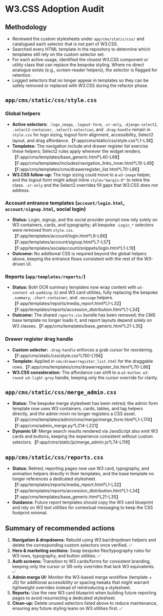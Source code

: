 # W3.CSS Adoption Audit

## Methodology
- Reviewed the custom stylesheets under `app/cms/static/css/` and catalogued each selector that is not part of W3.CSS.
- Searched every HTML template in the repository to determine which templates still rely on the custom selector set.
- For each active usage, identified the closest W3.CSS component or utility class that can replace the bespoke styling. Where no direct analogue exists (e.g., screen-reader helpers), the selector is flagged for retention.
- Logged selectors that no longer appear in templates so they can be safely removed or replaced with W3.CSS during the refactor phase.

## `app/cms/static/css/style.css`

### Global helpers
- **Active selectors:** `.logo_image`, `.logout-form`, `.sr-only`, `.django-select2`, `.select2-container`, `.select2-selection`, and `.drag-handle` remain in `style.css` for logo sizing, logout form alignment, accessibility, Select2 layout, and drag affordance.【F:app/cms/static/css/style.css†L1-L38】
- **Templates:** The navigation include and drawer register list exercise these helpers; Select2 rules apply wherever the widget renders.【F:app/cms/templates/base_generic.html†L40-L68】【F:app/cms/templates/includes/navigation_links_inner.html†L10-L49】【F:app/cms/templates/cms/drawerregister_list.html†L70-L86】
- **W3.CSS follow-up:** The logo sizing could move to a `w3-image` helper, and the logout form might adopt inline `style="margin:0"` to retire the class. `.sr-only` and the Select2 overrides fill gaps that W3.CSS does not address.

### Account entrance templates (`account/login.html`, `account/signup.html`, social login)
- **Status:** Login, signup, and the social provider prompt now rely solely on W3 containers, cards, and typography; all bespoke `.Login_*` selectors were removed from `style.css`.【F:app/templates/account/login.html†L9-L66】【F:app/templates/account/signup.html†L7-L57】【F:app/templates/socialaccount/snippets/login.html†L1-L19】
- **Outcome:** No additional CSS is required beyond the global helpers above, keeping the entrance flows consistent with the rest of the W3-driven UI.

### Reports (`app/templates/reports/`)
- **Status:** Both OCR summary templates now wrap content with `w3-content w3-padding-32` and W3 card utilities, fully replacing the bespoke `.summary`, `.chart-container`, and `.message` helpers.【F:app/templates/reports/media_report.html†L1-L32】【F:app/templates/reports/accession_distribution.html†L1-L34】
- **Outcome:** The shared `reports.css` bundle has been removed; the CMS base template no longer loads it, and report layouts depend solely on W3 classes.【F:app/cms/templates/base_generic.html†L21-L35】

### Drawer register drag handle
- **Custom selector:** `.drag-handle` enforces a grab cursor for reordering.【F:app/cms/static/css/style.css†L150-L156】
- **Template:** Applied in `cms/drawerregister_list.html` for the draggable rows.【F:app/cms/templates/cms/drawerregister_list.html†L70-L86】
- **W3.CSS consideration:** The affordance can shift to a `w3-button w3-round w3-light-grey` handle, keeping only the cursor override for clarity.

## `app/cms/static/css/merge_admin.css`
- **Status:** The bespoke merge stylesheet has been retired; the admin form template now uses W3 containers, cards, tables, and tag helpers directly, and the admin mixin no longer registers a CSS asset.【F:app/cms/templates/admin/cms/merge/merge_form.html†L1-L174】【F:app/cms/admin_merge.py†L214-L221】
- **Dynamic UI:** Merge search results rendered via JavaScript also emit W3 cards and buttons, keeping the experience consistent without custom selectors.【F:app/cms/static/js/merge_admin.js†L74-L119】

## `app/cms/static/css/reports.css`
- **Status:** Retired; reporting pages now use W3 card, typography, and animation helpers directly in their templates, and the base template no longer references a dedicated stylesheet.【F:app/templates/reports/media_report.html†L1-L32】【F:app/templates/reports/accession_distribution.html†L1-L34】【F:app/cms/templates/base_generic.html†L21-L35】
- **Guidance:** Future report templates should copy the W3 card blueprint and rely on W3 text utilities for contextual messaging to keep the CSS footprint minimal.

## Summary of recommended actions
1. **Navigation & dropdowns:** Rebuild using W3 bar/dropdown helpers and delete the corresponding custom selectors once verified. ✅
2. **Hero & marketing sections:** Swap bespoke flex/typography rules for W3 rows, typography, and button utilities. ✅
3. **Auth screens:** Transition to W3 cards/forms for consistent branding, keeping only the cursor or SR-only overrides that lack W3 equivalents. ✅
4. **Admin merge UI:** Monitor the W3-based merge workflow (template + JS) for additional accessibility or spacing tweaks that might warrant lightweight overrides instead of reintroducing a stylesheet.
5. **Reports:** Use the new W3 card blueprint when building future reporting pages to avoid resurrecting a dedicated stylesheet.
6. **Clean-up:** Delete unused selectors listed above to reduce maintenance, ensuring any future styling leans on W3 utilities first. ✅
